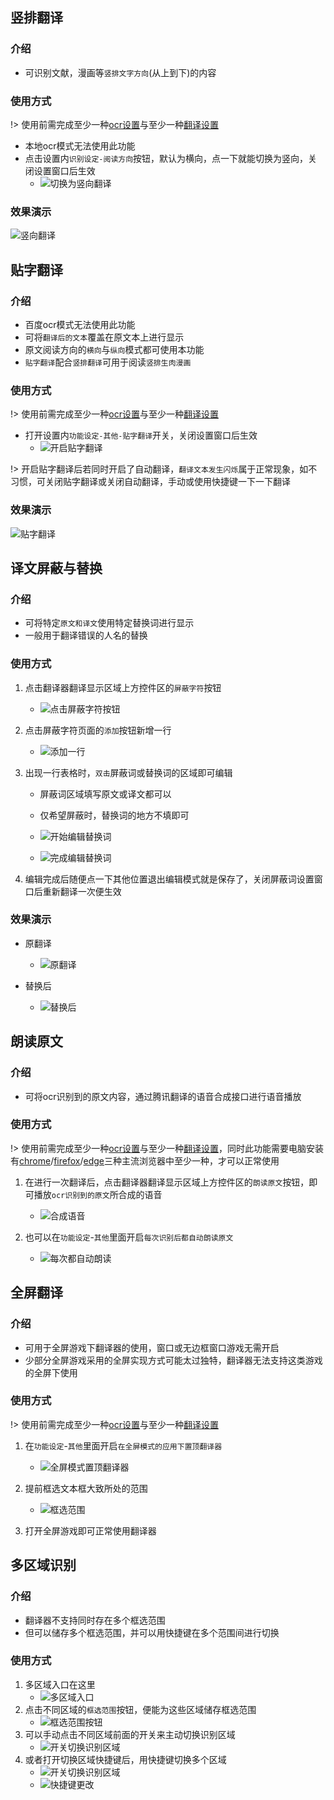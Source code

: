 ## 竖排翻译

### 介绍
- 可识别文献，漫画等`竖排文字方向`(从上到下)的内容

### 使用方式
!> 使用前需完成至少一种[ocr设置](/4.0/basic/ocr)与至少一种[翻译设置](/4.0/basic/translate)

- 本地ocr模式无法使用此功能
- 点击设置内`识别设定-阅读方向`按钮，默认为横向，点一下就能切换为竖向，关闭设置窗口后生效
  - ![切换为竖向翻译](../assets/img/146.webp ':size=50%')

### 效果演示

![竖向翻译](../assets/img/5001.webp ':size=50%')

## 贴字翻译

### 介绍
- 百度ocr模式无法使用此功能
- 可将`翻译后的文本`覆盖在原文本上进行显示
- 原文阅读方向的`横向`与`纵向`模式都可使用本功能
- `贴字翻译`配合`竖排翻译`可用于阅读`竖排生肉漫画`

### 使用方式
!> 使用前需完成至少一种[ocr设置](/4.0/basic/ocr)与至少一种[翻译设置](/4.0/basic/translate)

- 打开设置内`功能设定-其他-贴字翻译`开关，关闭设置窗口后生效
  - ![开启贴字翻译](../assets/img/147.webp ':size=50%')

!> 开启贴字翻译后若同时开启了自动翻译，`翻译文本发生闪烁`属于正常现象，如不习惯，可关闭贴字翻译或关闭自动翻译，手动或使用快捷键一下一下翻译

### 效果演示

![贴字翻译](../assets/img/5002.webp ':size=50%')

## 译文屏蔽与替换

### 介绍
- 可将特定`原文和译文`使用特定替换词进行显示
- 一般用于翻译错误的人名的替换

### 使用方式
1. 点击翻译器翻译显示区域上方控件区的`屏蔽字符`按钮

   - ![点击屏蔽字符按钮](../assets/img/5435.webp ':size=50%')

2. 点击屏蔽字符页面的`添加`按钮新增一行

    - ![添加一行](../assets/img/5440.webp ':size=20%')

3. 出现一行表格时，`双击`屏蔽词或替换词的区域即可编辑
   - 屏蔽词区域填写原文或译文都可以
   - 仅希望屏蔽时，替换词的地方不填即可

   - ![开始编辑替换词](../assets/img/5441.webp ':size=30%')

   - ![完成编辑替换词](../assets/img/5449.webp ':size=30%')

4. 编辑完成后随便点一下其他位置退出编辑模式就是保存了，关闭屏蔽词设置窗口后重新翻译一次便生效

### 效果演示

- 原翻译

    - ![原翻译](../assets/img/5448.webp ':size=30%')

- 替换后

    - ![替换后](../assets/img/5450.webp ':size=30%')

## 朗读原文

### 介绍
- 可将ocr识别到的原文内容，通过腾讯翻译的语音合成接口进行语音播放

### 使用方式
!> 使用前需完成至少一种[ocr设置](/4.0/basic/ocr)与至少一种[翻译设置](/4.0/basic/translate)，同时此功能需要电脑安装有[chrome](https://www.google.cn/chrome/index.html)/[firefox](https://www.mozilla.org/zh-CN/firefox/)/[edge](https://www.microsoft.com/zh-cn/edge)三种主流浏览器中至少一种，才可以正常使用

1. 在进行一次翻译后，点击翻译器翻译显示区域上方控件区的`朗读原文`按钮，即可播放`ocr识别到的原文`所合成的语音
    - ![合成语音](../assets/img/157.webp ':size=50%')

2. 也可以在`功能设定`-`其他`里面开启`每次识别后都自动朗读原文`

   - ![每次都自动朗读](../assets/img/156.webp ':size=50%')

## 全屏翻译

### 介绍
- 可用于全屏游戏下翻译器的使用，窗口或无边框窗口游戏无需开启
- 少部分全屏游戏采用的全屏实现方式可能太过独特，翻译器无法支持这类游戏的全屏下使用

### 使用方式
!> 使用前需完成至少一种[ocr设置](/4.0/basic/ocr)与至少一种[翻译设置](/4.0/basic/translate)

1. 在`功能设定`-`其他`里面开启`在全屏模式的应用下置顶翻译器`

    - ![全屏模式置顶翻译器](../assets/img/155.webp ':size=50%')

2. 提前框选文本框大致所处的范围

    - ![框选范围](../assets/gif/框选范围.gif ':size=50%')


3. 打开全屏游戏即可正常使用翻译器

## 多区域识别

### 介绍
- 翻译器不支持同时存在多个框选范围
- 但可以储存多个框选范围，并可以用快捷键在多个范围间进行切换

### 使用方式

1. 多区域入口在这里
    - ![多区域入口](../assets/img/207.webp ':size=50%')
2. 点击不同区域的`框选范围`按钮，便能为这些区域储存框选范围
    - ![框选范围按钮](../assets/img/208.webp ':size=50%')
3. 可以手动点击不同区域前面的开关来主动切换识别区域
    - ![开关切换识别区域](../assets/img/209.webp ':size=50%')
4. 或者打开切换区域快捷键后，用快捷键切换多个区域
    - ![开关切换识别区域](../assets/img/210.webp ':size=50%')
    - ![快捷键更改](../assets/img/211.webp ':size=50%')